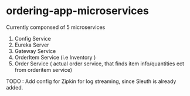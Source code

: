 # ordering-app-microservices

Currently componsed of 5 microservices

1) Config Service 
2) Eureka Server
3) Gateway Service
4) OrderItem Service (i.e Inventory )
5) Order Service ( actual order service, that finds item info/quantities ect from orderitem service)

TODO  : Add config for Zipkin for log streaming, since Sleuth is already added.
